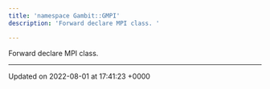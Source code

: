 ```yaml
---
title: 'namespace Gambit::GMPI'
description: 'Forward declare MPI class. '

---
```







Forward declare MPI class. 






-------------------------------

Updated on 2022-08-01 at 17:41:23 +0000